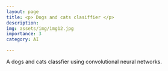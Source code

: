 ```yaml
---
layout: page
title: <p> Dogs and cats clasiffier </p>
description: 
img: assets/img/img12.jpg
importance: 3
category: AI

---
```

A dogs and cats classfier using convolutional neural networks.
<a href="https://github.com/EmmanuelPred"><i class="fab fa-github" style='font-size:30px' align="center"></i>
